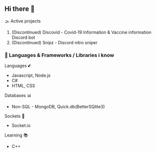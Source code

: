 ## Hi there 👋

🌫 Active projects
1. (Discontinued) Discovid - Covid-19 Information & Vaccine information Discord bot
2. (Discontinued) Snipz - Discord nitro sniper 

### 🌱 Languages & Frameworks / Libraries i know

Languages 💕
- Javascript, Node.js
- C#
- HTML, CSS

Databases 📊
- Non-SQL - MongoDB, Quick.db(BetterSQlite3)

Sockets 🤖
- Socket.io

Learning 📚
- C++
